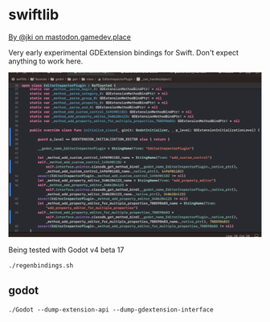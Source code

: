 # swiftlib

[By @jki on mastodon.gamedev.place](https://mastodon.gamedev.place/@jki)

Very early experimental GDExtension bindings for Swift. Don't expect anything to work here.

![](readme_hero.png)

Being tested with Godot v4 beta 17

    ./regenbindings.sh

## godot

    ./Godot --dump-extension-api --dump-gdextension-interface

